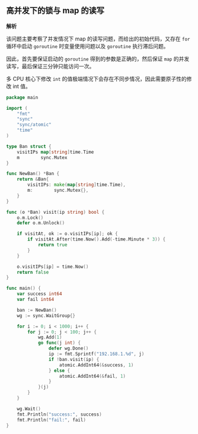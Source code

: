 ## 高并发下的锁与 map 的读写

**解析**

该问题主要考察了并发情况下 map 的读写问题，而给出的初始代码，又存在 `for` 循环中启动 `goroutine` 时变量使用问题以及 `goroutine` 执行滞后问题。

因此，首先要保证启动的 `goroutine` 得到的参数是正确的，然后保证 `map` 的并发读写，最后保证三分钟只能访问一次。

多 CPU 核心下修改 `int` 的值极端情况下会存在不同步情况，因此需要原子性的修改 int 值。

```go
package main

import (
	"fmt"
	"sync"
	"sync/atomic"
	"time"
)

type Ban struct {
	visitIPs map[string]time.Time
	m        sync.Mutex
}

func NewBan() *Ban {
	return &Ban{
		visitIPs: make(map[string]time.Time),
		m:        sync.Mutex{},
	}
}

func (o *Ban) visit(ip string) bool {
	o.m.Lock()
	defer o.m.Unlock()

	if visitAt, ok := o.visitIPs[ip]; ok {
		if visitAt.After(time.Now().Add(-time.Minute * 3)) {
			return true
		}
	}

	o.visitIPs[ip] = time.Now()
	return false
}

func main() {
	var success int64
	var fail int64

	ban := NewBan()
	wg := sync.WaitGroup{}

	for i := 0; i < 1000; i++ {
		for j := 0; j < 100; j++ {
			wg.Add(1)
			go func(j int) {
				defer wg.Done()
				ip := fmt.Sprintf("192.168.1.%d", j)
				if !ban.visit(ip) {
					atomic.AddInt64(&success, 1)
				} else {
					atomic.AddInt64(&fail, 1)
				}
			}(j)
		}
	}

	wg.Wait()
	fmt.Println("success:", success)
	fmt.Println("fail:", fail)
}
```
